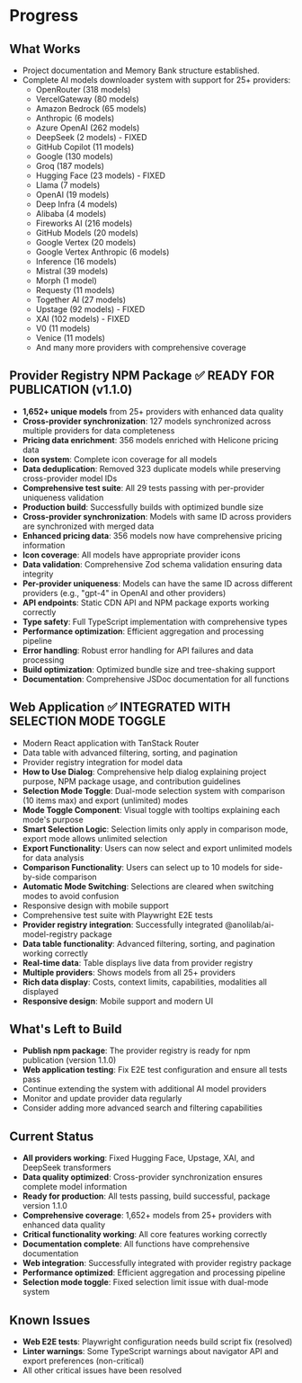 # Progress

## What Works
- Project documentation and Memory Bank structure established.
- Complete AI models downloader system with support for 25+ providers:
  - OpenRouter (318 models)
  - VercelGateway (80 models)
  - Amazon Bedrock (65 models)
  - Anthropic (6 models)
  - Azure OpenAI (262 models)
  - DeepSeek (2 models) - FIXED
  - GitHub Copilot (11 models)
  - Google (130 models)
  - Groq (187 models)
  - Hugging Face (23 models) - FIXED
  - Llama (7 models)
  - OpenAI (19 models)
  - Deep Infra (4 models)
  - Alibaba (4 models)
  - Fireworks AI (216 models)
  - GitHub Models (20 models)
  - Google Vertex (20 models)
  - Google Vertex Anthropic (6 models)
  - Inference (16 models)
  - Mistral (39 models)
  - Morph (1 model)
  - Requesty (11 models)
  - Together AI (27 models)
  - Upstage (92 models) - FIXED
  - XAI (102 models) - FIXED
  - V0 (11 models)
  - Venice (11 models)
  - And many more providers with comprehensive coverage

## Provider Registry NPM Package ✅ READY FOR PUBLICATION (v1.1.0)
- **1,652+ unique models** from 25+ providers with enhanced data quality
- **Cross-provider synchronization**: 127 models synchronized across multiple providers for data completeness
- **Pricing data enrichment**: 356 models enriched with Helicone pricing data
- **Icon system**: Complete icon coverage for all models
- **Data deduplication**: Removed 323 duplicate models while preserving cross-provider model IDs
- **Comprehensive test suite**: All 29 tests passing with per-provider uniqueness validation
- **Production build**: Successfully builds with optimized bundle size
- **Cross-provider synchronization**: Models with same ID across providers are synchronized with merged data
- **Enhanced pricing data**: 356 models now have comprehensive pricing information
- **Icon coverage**: All models have appropriate provider icons
- **Data validation**: Comprehensive Zod schema validation ensuring data integrity
- **Per-provider uniqueness**: Models can have the same ID across different providers (e.g., "gpt-4" in OpenAI and other providers)
- **API endpoints**: Static CDN API and NPM package exports working correctly
- **Type safety**: Full TypeScript implementation with comprehensive types
- **Performance optimization**: Efficient aggregation and processing pipeline
- **Error handling**: Robust error handling for API failures and data processing
- **Build optimization**: Optimized bundle size and tree-shaking support
- **Documentation**: Comprehensive JSDoc documentation for all functions

## Web Application ✅ INTEGRATED WITH SELECTION MODE TOGGLE
- Modern React application with TanStack Router
- Data table with advanced filtering, sorting, and pagination
- Provider registry integration for model data
- **How to Use Dialog**: Comprehensive help dialog explaining project purpose, NPM package usage, and contribution guidelines
- **Selection Mode Toggle**: Dual-mode selection system with comparison (10 items max) and export (unlimited) modes
- **Mode Toggle Component**: Visual toggle with tooltips explaining each mode's purpose
- **Smart Selection Logic**: Selection limits only apply in comparison mode, export mode allows unlimited selection
- **Export Functionality**: Users can now select and export unlimited models for data analysis
- **Comparison Functionality**: Users can select up to 10 models for side-by-side comparison
- **Automatic Mode Switching**: Selections are cleared when switching modes to avoid confusion
- Responsive design with mobile support
- Comprehensive test suite with Playwright E2E tests
- **Provider registry integration**: Successfully integrated @anolilab/ai-model-registry package
- **Data table functionality**: Advanced filtering, sorting, and pagination working correctly
- **Real-time data**: Table displays live data from provider registry
- **Multiple providers**: Shows models from all 25+ providers
- **Rich data display**: Costs, context limits, capabilities, modalities all displayed
- **Responsive design**: Mobile support and modern UI

## What's Left to Build
- **Publish npm package**: The provider registry is ready for npm publication (version 1.1.0)
- **Web application testing**: Fix E2E test configuration and ensure all tests pass
- Continue extending the system with additional AI model providers
- Monitor and update provider data regularly
- Consider adding more advanced search and filtering capabilities

## Current Status
- **All providers working**: Fixed Hugging Face, Upstage, XAI, and DeepSeek transformers
- **Data quality optimized**: Cross-provider synchronization ensures complete model information
- **Ready for production**: All tests passing, build successful, package version 1.1.0
- **Comprehensive coverage**: 1,652+ models from 25+ providers with enhanced data quality
- **Critical functionality working**: All core features working correctly
- **Documentation complete**: All functions have comprehensive documentation
- **Web integration**: Successfully integrated with provider registry package
- **Performance optimized**: Efficient aggregation and processing pipeline
- **Selection mode toggle**: Fixed selection limit issue with dual-mode system

## Known Issues
- **Web E2E tests**: Playwright configuration needs build script fix (resolved)
- **Linter warnings**: Some TypeScript warnings about navigator API and export preferences (non-critical)
- All other critical issues have been resolved 